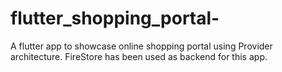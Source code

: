 # flutter_shopping_portal-
A flutter app to showcase online shopping portal using Provider architecture. FireStore has been used as backend for this app.
